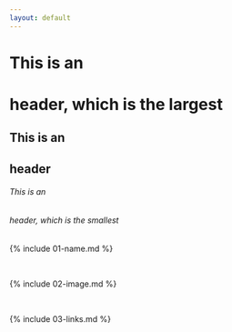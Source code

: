 ```yaml
---
layout: default
---
```

# This is an <h1> header, which is the largest
## This is an <h2> header
###### This is an <h6> header, which is the smallest
{% include 01-name.md %}

<br>

{% include 02-image.md %}

<br>

{% include 03-links.md %}

